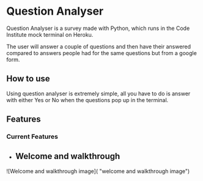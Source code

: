 # Question Analyser

Question Analyser is a survey made with Python, which runs in the Code Institute mock terminal on Heroku.

The user will answer a couple of questions and then have their answered compared to answers people had for the same questions but from a google form.

## How to use

Using question analyser is extremely simple, all you have to do is answer with either Yes or No when the questions pop up in the terminal.

## Features

### Current Features

* Welcome and walkthrough
  -
  
![Welcome and walkthrough image]( "welcome and walkthrough image")


